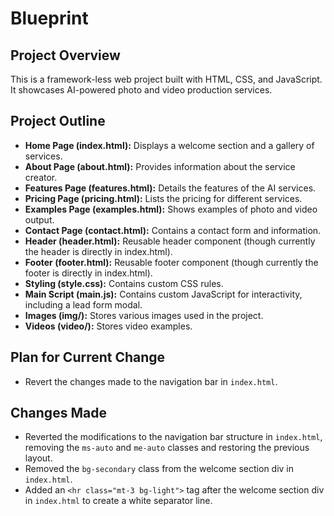 # Blueprint

## Project Overview

This is a framework-less web project built with HTML, CSS, and JavaScript. It showcases AI-powered photo and video production services.

## Project Outline

- **Home Page (index.html):** Displays a welcome section and a gallery of services.
- **About Page (about.html):** Provides information about the service creator.
- **Features Page (features.html):** Details the features of the AI services.
- **Pricing Page (pricing.html):** Lists the pricing for different services.
- **Examples Page (examples.html):** Shows examples of photo and video output.
- **Contact Page (contact.html):** Contains a contact form and information.
- **Header (header.html):** Reusable header component (though currently the header is directly in index.html).
- **Footer (footer.html):** Reusable footer component (though currently the footer is directly in index.html).
- **Styling (style.css):** Contains custom CSS rules.
- **Main Script (main.js):** Contains custom JavaScript for interactivity, including a lead form modal.
- **Images (img/):** Stores various images used in the project.
- **Videos (video/):** Stores video examples.

## Plan for Current Change

- Revert the changes made to the navigation bar in `index.html`.

## Changes Made

- Reverted the modifications to the navigation bar structure in `index.html`, removing the `ms-auto` and `me-auto` classes and restoring the previous layout.
- Removed the `bg-secondary` class from the welcome section div in `index.html`.
- Added an `<hr class="mt-3 bg-light">` tag after the welcome section div in `index.html` to create a white separator line.